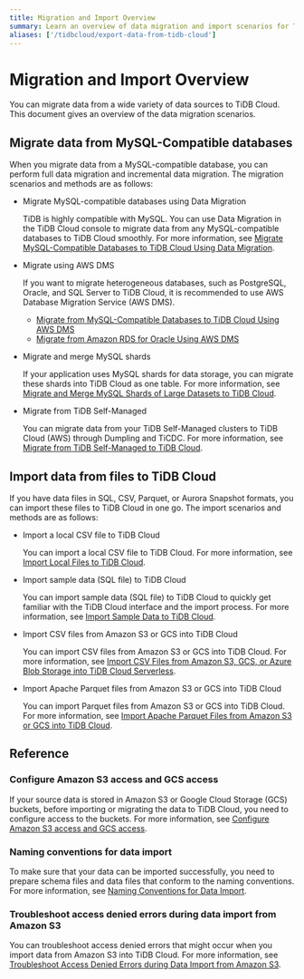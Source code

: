 ```yaml
---
title: Migration and Import Overview
summary: Learn an overview of data migration and import scenarios for TiDB Cloud.
aliases: ['/tidbcloud/export-data-from-tidb-cloud']
---
```


# Migration and Import Overview

You can migrate data from a wide variety of data sources to TiDB Cloud. This document gives an overview of the data migration scenarios.

## Migrate data from MySQL-Compatible databases

When you migrate data from a MySQL-compatible database, you can perform full data migration and incremental data migration. The migration scenarios and methods are as follows:

- Migrate MySQL-compatible databases using Data Migration

    TiDB is highly compatible with MySQL. You can use Data Migration in the TiDB Cloud console to migrate data from any MySQL-compatible databases to TiDB Cloud smoothly. For more information, see [Migrate MySQL-Compatible Databases to TiDB Cloud Using Data Migration](/tidb-cloud/migrate-from-mysql-using-data-migration.md).

- Migrate using AWS DMS

    If you want to migrate heterogeneous databases, such as PostgreSQL, Oracle, and SQL Server to TiDB Cloud, it is recommended to use AWS Database Migration Service (AWS DMS).

    - [Migrate from MySQL-Compatible Databases to TiDB Cloud Using AWS DMS](/tidb-cloud/migrate-from-mysql-using-aws-dms.md)
    - [Migrate from Amazon RDS for Oracle Using AWS DMS](/tidb-cloud/migrate-from-oracle-using-aws-dms.md)

- Migrate and merge MySQL shards

    If your application uses MySQL shards for data storage, you can migrate these shards into TiDB Cloud as one table. For more information, see [Migrate and Merge MySQL Shards of Large Datasets to TiDB Cloud](/tidb-cloud/migrate-sql-shards.md).

- Migrate from TiDB Self-Managed

    You can migrate data from your TiDB Self-Managed clusters to TiDB Cloud (AWS) through Dumpling and TiCDC. For more information, see [Migrate from TiDB Self-Managed to TiDB Cloud](/tidb-cloud/migrate-from-op-tidb.md).

## Import data from files to TiDB Cloud

If you have data files in SQL, CSV, Parquet, or Aurora Snapshot formats, you can import these files to TiDB Cloud in one go. The import scenarios and methods are as follows:

- Import a local CSV file to TiDB Cloud

    You can import a local CSV file to TiDB Cloud. For more information, see [Import Local Files to TiDB Cloud](/tidb-cloud/tidb-cloud-import-local-files.md).

- Import sample data (SQL file) to TiDB Cloud

    You can import sample data (SQL file) to TiDB Cloud to quickly get familiar with the TiDB Cloud interface and the import process. For more information, see [Import Sample Data to TiDB Cloud](/tidb-cloud/import-sample-data-serverless.md).

- Import CSV files from Amazon S3 or GCS into TiDB Cloud

    You can import CSV files from Amazon S3 or GCS into TiDB Cloud. For more information, see [Import CSV Files from Amazon S3, GCS, or Azure Blob Storage into TiDB Cloud Serverless](/tidb-cloud/import-csv-files-serverless.md).

- Import Apache Parquet files from Amazon S3 or GCS into TiDB Cloud

    You can import Parquet files from Amazon S3 or GCS into TiDB Cloud. For more information, see [Import Apache Parquet Files from Amazon S3 or GCS into TiDB Cloud](/tidb-cloud/import-parquet-files-serverless.md).

## Reference

### Configure Amazon S3 access and GCS access

If your source data is stored in Amazon S3 or Google Cloud Storage (GCS) buckets, before importing or migrating the data to TiDB Cloud, you need to configure access to the buckets. For more information, see [Configure Amazon S3 access and GCS access](/tidb-cloud/serverless-external-storage.md).

### Naming conventions for data import

To make sure that your data can be imported successfully, you need to prepare schema files and data files that conform to the naming conventions. For more information, see [Naming Conventions for Data Import](/tidb-cloud/naming-conventions-for-data-import.md).

### Troubleshoot access denied errors during data import from Amazon S3

You can troubleshoot access denied errors that might occur when you import data from Amazon S3 into TiDB Cloud. For more information, see [Troubleshoot Access Denied Errors during Data Import from Amazon S3](/tidb-cloud/troubleshoot-import-access-denied-error.md).
